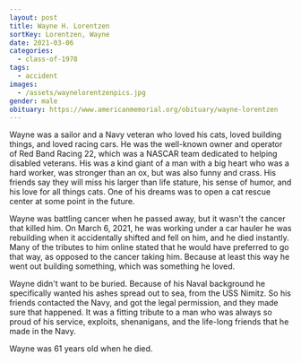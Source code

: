 ```yaml
---
layout: post
title: Wayne H. Lorentzen
sortKey: Lorentzen, Wayne
date: 2021-03-06
categories:
  - class-of-1978
tags:
  - accident
images:
  - /assets/waynelorentzenpics.jpg
gender: male
obituary: https://www.americanmemorial.org/obituary/wayne-lorentzen
---
```

Wayne was a sailor and a Navy veteran who loved his cats, loved building things, and loved racing cars. He was the well-known owner and operator of Red Band Racing 22, which was a NASCAR team dedicated to helping disabled veterans. His was a kind giant of a man with a big heart who was a hard worker, was stronger than an ox, but was also funny and crass. His friends say they will miss his larger than life stature, his sense of humor, and his love for all things cats. One of his dreams was to open a cat rescue center at some point in the future.

Wayne was battling cancer when he passed away, but it wasn't the cancer that killed him. On March 6, 2021, he was working under a car hauler he was rebuilding when it accidentally shifted and fell on him, and he died instantly. Many of the tributes to him online stated that he would have preferred to go that way, as opposed to the cancer taking him. Because at least this way he went out building something, which was something he loved.

Wayne didn't want to be buried. Because of his Naval background he specifically wanted his ashes spread out to sea, from the USS Nimitz. So his friends contacted the Navy, and got the legal permission, and they made sure that happened. It was a fitting tribute to a man who was always so proud of his service, exploits, shenanigans, and the life-long friends that he made in the Navy.

Wayne was 61 years old when he died.
